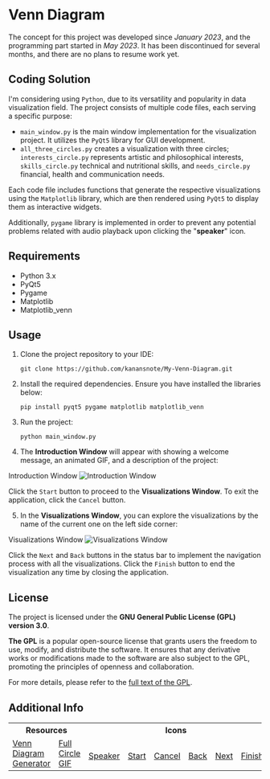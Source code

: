 # Venn Diagram

The concept for this project was developed since *January 2023*, and the programming part started in *May 2023*. It has been discontinued for several months, and there are no plans to resume work yet.

## Coding Solution

I'm considering using `Python`, due to its versatility and popularity in data visualization field. The project consists of multiple code files, each serving a specific purpose:

- `main_window.py` is the main window implementation for the visualization project. It utilizes the `PyQt5` library for GUI development.
- `all_three_circles.py` creates a visualization with three circles; `interests_circle.py` represents artistic and philosophical interests, `skills_circle.py` technical and nutritional skills, and `needs_circle.py` financial, health and communication needs.

Each code file includes functions that generate the respective visualizations using the `Matplotlib` library, which are then rendered using `PyQt5` to display them as interactive widgets.

Additionally, `pygame` library is implemented in order to prevent any potential problems related with audio playback upon clicking the "**speaker**" icon.

## Requirements

- Python 3.x
- PyQt5
- Pygame
- Matplotlib
- Matplotlib_venn

## Usage

1. Clone the project repository to your IDE:

   `git clone https://github.com/kanansnote/My-Venn-Diagram.git`

2. Install the required dependencies. Ensure you have installed the libraries below:

   `pip install pyqt5 pygame matplotlib matplotlib_venn`

3. Run the project:

   `python main_window.py`

4. The **Introduction Window** will appear with showing a welcome message, an animated GIF, and a description of the project:

Introduction Window
![Introduction Window](./media/windows_introduction_window.gif)

Click the `Start` button to proceed to the **Visualizations Window**. To exit the application, click the `Cancel` button.

5. In the **Visualizations Window**, you can explore the visualizations by the name of the current one on the left side corner:

Visualizations Window
![Visualizations Window](./media/windows_visualizations_window.gif)

Click the `Next` and `Back` buttons in the status bar to implement the navigation process with all the visualizations.
Click the `Finish` button to end the visualization any time by closing the application.

## License

The project is licensed under the **GNU General Public License (GPL) version 3.0**.

**The GPL** is a popular open-source license that grants users the freedom to use, modify, and distribute the software. It ensures that any derivative works or modifications made to the software are also subject to the GPL, promoting the principles of openness and collaboration.

For more details, please refer to the [full text of the GPL](https://github.com/kanansnote/My-Venn-Diagram/blob/main/LICENSE).

## Additional Info

<div class="additionalInfo">
   <table>
      <tr>
         <th colspan="2">Resources</th>
         <th colspan="6">Icons</th>
      </tr>
      <tr>
         <td>
            <a href="https://academo.org/demos/venn-diagram-generator/">Venn Diagram Generator</a>
         </td>
         <td>
            <a href="https://tenor.com/view/full-circle-olanrogers-youtube-gif-4749604">Full Circle GIF</a>
         </td>
         <td>
            <img src="media/buttons/speaker.png" height="10"/>
            <a href="https://icon-icons.com/icon/speaker-sound-volume/54138">Speaker</a>
         </td>
         <td>
            <img src="media/buttons/start.png" height="10"/>
            <a href="https://icon-icons.com/icon/presentation-board-graph-chart/108631">Start</a>
         </td>
         <td>
            <img src="media/buttons/cancel.png" height="10"/>
            <a href="https://icon-icons.com/icon/cancel/73703">Cancel</a>
         </td>
         <td>
            <img src="media/buttons/back.png" height="10"/>
            <a href="https://icon-icons.com/icon/above-the-arrow/1049">Back</a>
         </td>
         <td>
            <img src="media/buttons/next.png" height="10"/>
            <a href="https://icon-icons.com/icon/Next-arrow/1058">Next</a>
         </td>
         <td>
            <img src="media/buttons/finish.png" height="10"/>
            <a href="https://www.iconarchive.com/show/farm-fresh-icons-by-fatcow/flag-finish-icon.html">Finish</a>
         </td>
      </tr>
   </table>
</div>


